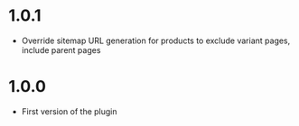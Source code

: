 # 1.0.1
- Override sitemap URL generation for products to exclude variant pages, include parent pages

# 1.0.0
- First version of the plugin